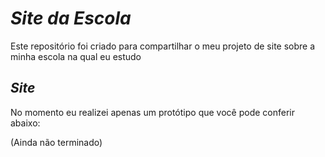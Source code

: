 # _Site da Escola_
Este repositório foi criado para compartilhar o meu projeto de site sobre a minha escola na qual eu estudo

## _Site_

No momento eu realizei apenas um protótipo que você pode conferir abaixo:

(Ainda não terminado)
